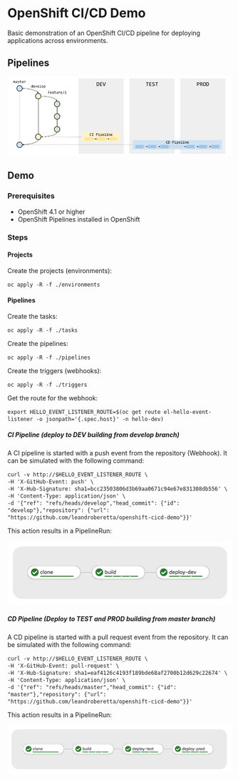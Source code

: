 # OpenShift CI/CD Demo

Basic demonstration of an OpenShift CI/CD pipeline for deploying applications across environments.

## Pipelines

![pipelines](./docs/images/pipelines.png)

## Demo

### Prerequisites

* OpenShift 4.1 or higher
* OpenShift Pipelines installed in OpenShift

### Steps

#### Projects

Create the projects (environments):

    oc apply -R -f ./environments

#### Pipelines

Create the tasks:

    oc apply -R -f ./tasks

Create the pipelines:

    oc apply -R -f ./pipelines

Create the triggers (webhooks):

    oc apply -R -f ./triggers

Get the route for the webhook:

    export HELLO_EVENT_LISTENER_ROUTE=$(oc get route el-hello-event-listener -o jsonpath='{.spec.host}' -n hello-dev)

##### CI Pipeline (deploy to DEV building from develop branch)

A CI pipeline is started with a push event from the repository (Webhook). It can be simulated with the following command:

    curl -v http://$HELLO_EVENT_LISTENER_ROUTE \
    -H 'X-GitHub-Event: push' \
    -H 'X-Hub-Signature: sha1=bcc23503806d3b69aa0671c94e67e831308db556' \
    -H 'Content-Type: application/json' \
    -d '{"ref": "refs/heads/develop","head_commit": {"id": "develop"},"repository": {"url": "https://github.com/leandroberetta/openshift-cicd-demo"}}'

This action results in a PipelineRun:

![ci-pipeline-run](./docs/images/ci-pipeline-run.png)

##### CD Pipeline (Deploy to TEST and PROD building from master branch)

A CD pipeline is started with a pull request event from the repository. It can be simulated with the following command:

    curl -v http://$HELLO_EVENT_LISTENER_ROUTE \
    -H 'X-GitHub-Event: pull-request' \
    -H 'X-Hub-Signature: sha1=eaf4126c4193f189bde68af2700b12d629c22674' \
    -H 'Content-Type: application/json' \
    -d '{"ref": "refs/heads/master","head_commit": {"id": "master"},"repository": {"url": "https://github.com/leandroberetta/openshift-cicd-demo"}}'

This action results in a PipelineRun:

![cd-pipeline-run](./docs/images/cd-pipeline-run.png)        
